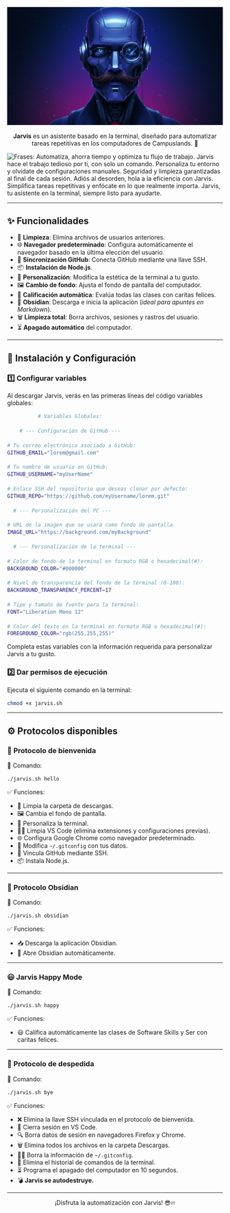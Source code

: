<div align="center">
  <img src="img/jarvis-icon.png" alt="Logo de Jarvis" width="600">
</div>

<p align="center"><strong>Jarvis</strong> es un asistente basado en la terminal, diseñado para automatizar tareas repetitivas en los computadores de Campuslands. 🚀</p>

<img src="https://readme-typing-svg.demolab.com?font=Oxanium&weight=500&size=26&duration=3000&pause=300&color=EBEBFF&background=010B13&vCenter=true&width=1000&height=100&lines=%F0%9F%9A%80+Automatiza%2C+ahorra+tiempo+y+optimiza+tu+flujo+de+trabajo%E2%80%A6;%F0%9F%94%A5+Jarvis+hace+el+trabajo+tedioso+por+ti%2C+con+solo+un+comando%E2%80%A6;%F0%9F%96%A5%EF%B8%8F+Personaliza+tu+entorno+y+olv%C3%ADdate+de+configuraciones+manuales%E2%80%A6;%F0%9F%94%92+Seguridad+y+limpieza+garantizadas+al+final+de+cada+sesi%C3%B3n%E2%80%A6;%E2%9C%A8+Adi%C3%B3s+al+desorden%2C+hola+a+la+eficiencia+con+Jarvis%E2%80%A6;%F0%9F%92%A1+Simplifica+tareas+repetitivas+y+enf%C3%B3cate+en+lo+que+realmente+importa%E2%80%A6;%F0%9F%A4%96+Jarvis%2C+tu+asistente+en+la+terminal%2C+siempre+listo+para+ayudarte%E2%80%A6" alt="Frases: Automatiza, ahorra tiempo y optimiza tu flujo de trabajo. Jarvis hace el trabajo tedioso por ti, con solo un comando. Personaliza tu entorno y olvídate de configuraciones manuales. Seguridad y limpieza garantizadas al final de cada sesión. Adiós al desorden, hola a la eficiencia con Jarvis. Simplifica tareas repetitivas y enfócate en lo que realmente importa. Jarvis, tu asistente en la terminal, siempre listo para ayudarte."/>

---

## ✨ Funcionalidades

- 🧹 **Limpieza**: Elimina archivos de usuarios anteriores.
- 🌐 **Navegador predeterminado**: Configura automáticamente el navegador basado en la última elección del usuario.
- 🔑 **Sincronización GitHub**: Conecta GitHub mediante una llave SSH.
- 📦 **Instalación de Node.js**.
- 🎨 **Personalización**: Modifica la estética de la terminal a tu gusto.
- 🖼 **Cambio de fondo**: Ajusta el fondo de pantalla del computador.
- 🤖 **Calificación automática**: Evalúa todas las clases con caritas felices.
- 📝 **Obsidian**: Descarga e inicia la aplicación (*ideal para apuntes en Markdown*).
- 🗑 **Limpieza total**: Borra archivos, sesiones y rastros del usuario.
- ⏳ **Apagado automático** del computador.

---

## 🚀 Instalación y Configuración

### 1️⃣ Configurar variables
Al descargar Jarvis, verás en las primeras líneas del código variables globales:

```bash
          # Variables Globales:

    # --- Configuración de GitHub ---

# Tu correo electrónico asociado a GitHub:
GITHUB_EMAIL="lorem@gmail.com"

# Tu nombre de usuario en GitHub:
GITHUB_USERNAME="myUserName"

# Enlace SSH del repositorio que deseas clonar por defecto:
GITHUB_REPO="https://github.com/myUsername/lorem.git"

  # --- Personalización del PC ---

# URL de la imagen que se usará como fondo de pantalla.  
IMAGE_URL="https://background.com/myBackground"

  # --- Personalización de la terminal ---

# Color de fondo de la terminal en formato RGB o hexadecimal(#):
BACKGROUND_COLOR="#000000"

# Nivel de transparencia del fondo de la terminal (0-100):
BACKGROUND_TRANSPARENCY_PERCENT=17

# Tipo y tamaño de fuente para la terminal:
FONT="Liberation Mono 12"

# Color del texto en la terminal en formato RGB o hexadecimal(#):
FOREGROUND_COLOR="rgb(255,255,255)"
```

Completa estas variables con la información requerida para personalizar Jarvis a tu gusto.

### 2️⃣ Dar permisos de ejecución
Ejecuta el siguiente comando en la terminal:
```bash
chmod +x jarvis.sh
```

---

## ⚙️ Protocolos disponibles

### 🔹 **Protocolo de bienvenida**
📌 Comando:
```bash
./jarvis.sh hello
```
✅ Funciones:
- 🧹 Limpia la carpeta de descargas.
- 🖼 Cambia el fondo de pantalla.
- 🎨 Personaliza la terminal.
- 🧑‍💻 Limpia VS Code (elimina extensiones y configuraciones previas).
- 🌐 Configura Google Chrome como navegador predeterminado.
- 🔑 Modifica `~/.gitconfig` con tus datos.
- 🔗 Vincula GitHub mediante SSH.
- 📦 Instala Node.js.

---

### 📝 **Protocolo Obsidian**
📌 Comando:
```bash
./jarvis.sh obsidian
```
✅ Funciones:
- 📥 Descarga la aplicación Obsidian.
- 🚀 Abre Obsidian automáticamente.

---

### 😃 **Jarvis Happy Mode**
📌 Comando:
```bash
./jarvis.sh happy
```
✅ Funciones:
- 😃 Califica automáticamente las clases de Software Skills y Ser con caritas felices.

---

### 🔻 **Protocolo de despedida**
📌 Comando:
```bash
./jarvis.sh bye
```
✅ Funciones:
- ❌ Elimina la llave SSH vinculada en el protocolo de bienvenida.
- 🚪 Cierra sesión en VS Code.
- 🔍 Borra datos de sesión en navegadores Firefox y Chrome.
- 🗑 Elimina todos los archivos en la carpeta Descargas.
- 🧑‍💻 Borra la información de `~/.gitconfig`.
- 📜 Elimina el historial de comandos de la terminal.
- ⏳ Programa el apagado del computador en 10 segundos.
- 💣 **Jarvis se autodestruye.**

---

<p align="center">¡Disfruta la automatización con Jarvis! 😎🔥</p>
